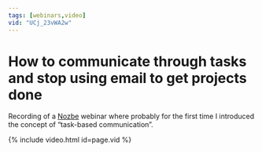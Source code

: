 ```yaml
---
tags: [webinars,video]
vid: "UCj_23vWA2w"
---
```


# How to communicate through tasks and stop using email to get projects done

Recording of a [Nozbe][n] webinar where probably for the first time I introduced the concept of “task-based communication”.

{% include video.html id=page.vid %}

<!--More-->


[n]: https://michael.gratis/nozbe
